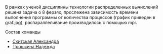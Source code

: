 В рамках ученой дисциплины технологии распределенных вычислений решена задача о 8 ферзях, прослежена зависимость времени выполнения программы от количества процессов (график приведен в graf.jpg), распараллеливание производилось с помощью mpi.

Состав команды
- [Скитская Александра](https://github.com/skitskayaav)
- [Прошкина Надежда](https://github.com/ProshkinaNadezhda)
